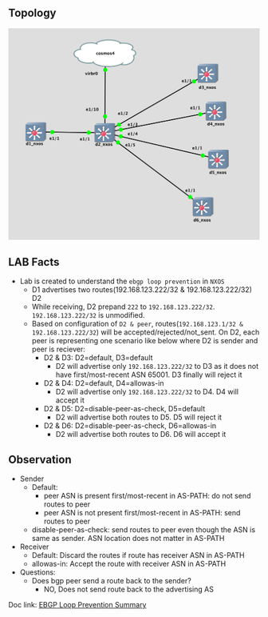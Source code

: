 ## Topology

![Topology](Topology.png)

## LAB Facts

- Lab is created to understand the `ebgp loop prevention` in `NXOS`
  - D1 advertises two routes(192.168.123.222/32 & 192.168.123.222/32) D2
  - While receiving, D2 prepand `222` to `192.168.123.222/32`. `192.168.123.222/32` is unmodified.
  - Based on configuration of `D2 & peer`, routes(`192.168.123.1/32 & 192.168.123.222/32`) will be accepted/rejected/not_sent. On D2, each peer is representing one scenario like below where D2 is sender and peer is reciever:
    - D2 & D3: D2=default, D3=default
      - D2 will advertise only `192.168.123.222/32` to D3 as it does not have first/most-recent ASN 65001. D3 finally will reject it
    - D2 & D4: D2=default, D4=allowas-in
      - D2 will advertise only `192.168.123.222/32` to D4. D4 will accept it
    - D2 & D5: D2=disable-peer-as-check, D5=default
      - D2 will advertise both routes to D5. D5 will reject it
    - D2 & D6: D2=disable-peer-as-check, D6=allowas-in
      - D2 will advertise both routes to D6. D6 will accept it

## Observation

- Sender
  - Default:
    - peer ASN is present first/most-recent in AS-PATH: do not send routes to peer
    - peer ASN is not present first/most-recent in AS-PATH: send routes to peer
  - disable-peer-as-check: send routes to peer even though the ASN is same as sender. ASN location does not matter in AS-PATH
- Receiver
  - Default: Discard the routes if route has receiver ASN in AS-PATH
  - allowas-in: Accept the route with receiver ASN in AS-PATH
- Questions:
  - Does bgp peer send a route back to the sender?
    - NO, Does not send route back to the advertising AS

Doc link: [EBGP Loop Prevention Summary](https://docs.google.com/document/d/1lWdwEuEqJTxF746HI6omcRE6ZJq_XQ-XoPKgjOR22BQ/edit#)
